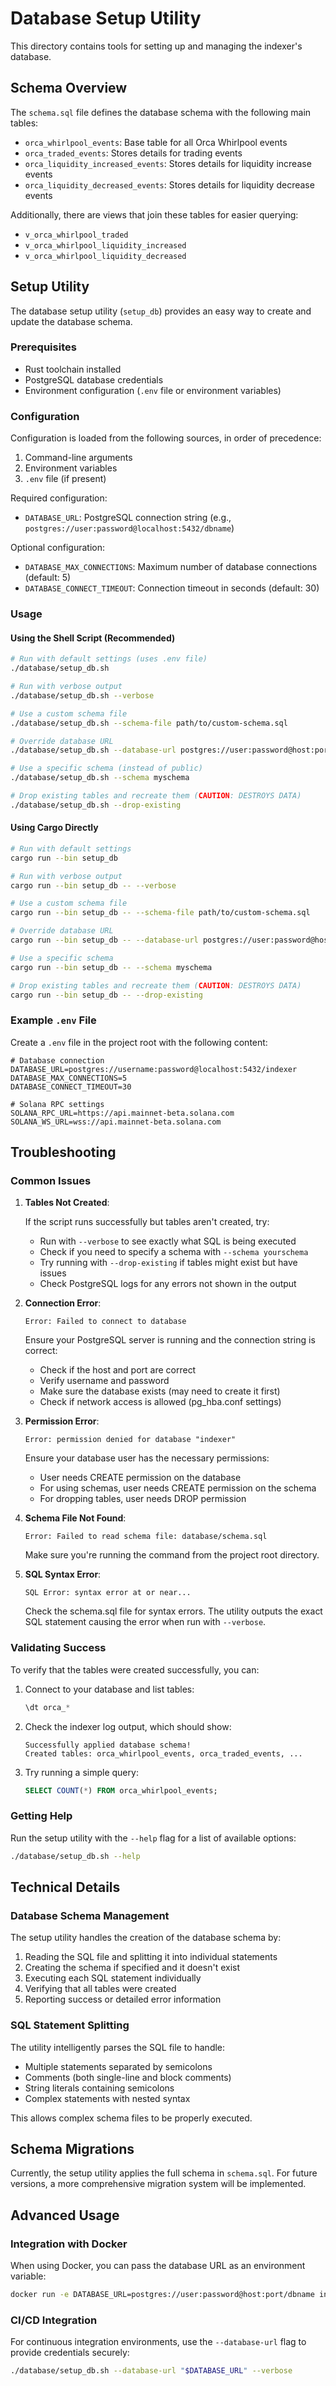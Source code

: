 # Database Setup Utility

This directory contains tools for setting up and managing the indexer's database.

## Schema Overview

The `schema.sql` file defines the database schema with the following main tables:

- `orca_whirlpool_events`: Base table for all Orca Whirlpool events
- `orca_traded_events`: Stores details for trading events
- `orca_liquidity_increased_events`: Stores details for liquidity increase events
- `orca_liquidity_decreased_events`: Stores details for liquidity decrease events

Additionally, there are views that join these tables for easier querying:

- `v_orca_whirlpool_traded`
- `v_orca_whirlpool_liquidity_increased`
- `v_orca_whirlpool_liquidity_decreased`

## Setup Utility

The database setup utility (`setup_db`) provides an easy way to create and update the database schema.

### Prerequisites

- Rust toolchain installed
- PostgreSQL database credentials
- Environment configuration (`.env` file or environment variables)

### Configuration

Configuration is loaded from the following sources, in order of precedence:

1. Command-line arguments
2. Environment variables
3. `.env` file (if present)

Required configuration:

- `DATABASE_URL`: PostgreSQL connection string (e.g., `postgres://user:password@localhost:5432/dbname`)

Optional configuration:

- `DATABASE_MAX_CONNECTIONS`: Maximum number of database connections (default: 5)
- `DATABASE_CONNECT_TIMEOUT`: Connection timeout in seconds (default: 30)

### Usage

#### Using the Shell Script (Recommended)

```bash
# Run with default settings (uses .env file)
./database/setup_db.sh

# Run with verbose output
./database/setup_db.sh --verbose

# Use a custom schema file
./database/setup_db.sh --schema-file path/to/custom-schema.sql

# Override database URL
./database/setup_db.sh --database-url postgres://user:password@host:port/dbname

# Use a specific schema (instead of public)
./database/setup_db.sh --schema myschema

# Drop existing tables and recreate them (CAUTION: DESTROYS DATA)
./database/setup_db.sh --drop-existing
```

#### Using Cargo Directly

```bash
# Run with default settings
cargo run --bin setup_db

# Run with verbose output
cargo run --bin setup_db -- --verbose

# Use a custom schema file
cargo run --bin setup_db -- --schema-file path/to/custom-schema.sql

# Override database URL
cargo run --bin setup_db -- --database-url postgres://user:password@host:port/dbname

# Use a specific schema
cargo run --bin setup_db -- --schema myschema

# Drop existing tables and recreate them (CAUTION: DESTROYS DATA)
cargo run --bin setup_db -- --drop-existing
```

### Example `.env` File

Create a `.env` file in the project root with the following content:

```
# Database connection
DATABASE_URL=postgres://username:password@localhost:5432/indexer
DATABASE_MAX_CONNECTIONS=5
DATABASE_CONNECT_TIMEOUT=30

# Solana RPC settings
SOLANA_RPC_URL=https://api.mainnet-beta.solana.com
SOLANA_WS_URL=wss://api.mainnet-beta.solana.com
```

## Troubleshooting

### Common Issues

1. **Tables Not Created**:

   If the script runs successfully but tables aren't created, try:

   - Run with `--verbose` to see exactly what SQL is being executed
   - Check if you need to specify a schema with `--schema yourschema`
   - Try running with `--drop-existing` if tables might exist but have issues
   - Check PostgreSQL logs for any errors not shown in the output

2. **Connection Error**:

   ```
   Error: Failed to connect to database
   ```

   Ensure your PostgreSQL server is running and the connection string is correct:

   - Check if the host and port are correct
   - Verify username and password
   - Make sure the database exists (may need to create it first)
   - Check if network access is allowed (pg_hba.conf settings)

3. **Permission Error**:

   ```
   Error: permission denied for database "indexer"
   ```

   Ensure your database user has the necessary permissions:

   - User needs CREATE permission on the database
   - For using schemas, user needs CREATE permission on the schema
   - For dropping tables, user needs DROP permission

4. **Schema File Not Found**:

   ```
   Error: Failed to read schema file: database/schema.sql
   ```

   Make sure you're running the command from the project root directory.

5. **SQL Syntax Error**:

   ```
   SQL Error: syntax error at or near...
   ```

   Check the schema.sql file for syntax errors. The utility outputs the exact SQL statement causing the error when run with `--verbose`.

### Validating Success

To verify that the tables were created successfully, you can:

1. Connect to your database and list tables:

   ```sql
   \dt orca_*
   ```

2. Check the indexer log output, which should show:

   ```
   Successfully applied database schema!
   Created tables: orca_whirlpool_events, orca_traded_events, ...
   ```

3. Try running a simple query:
   ```sql
   SELECT COUNT(*) FROM orca_whirlpool_events;
   ```

### Getting Help

Run the setup utility with the `--help` flag for a list of available options:

```bash
./database/setup_db.sh --help
```

## Technical Details

### Database Schema Management

The setup utility handles the creation of the database schema by:

1. Reading the SQL file and splitting it into individual statements
2. Creating the schema if specified and it doesn't exist
3. Executing each SQL statement individually
4. Verifying that all tables were created
5. Reporting success or detailed error information

### SQL Statement Splitting

The utility intelligently parses the SQL file to handle:

- Multiple statements separated by semicolons
- Comments (both single-line and block comments)
- String literals containing semicolons
- Complex statements with nested syntax

This allows complex schema files to be properly executed.

## Schema Migrations

Currently, the setup utility applies the full schema in `schema.sql`. For future versions, a more comprehensive migration system will be implemented.

## Advanced Usage

### Integration with Docker

When using Docker, you can pass the database URL as an environment variable:

```bash
docker run -e DATABASE_URL=postgres://user:password@host:port/dbname indexer setup_db
```

### CI/CD Integration

For continuous integration environments, use the `--database-url` flag to provide credentials securely:

```bash
./database/setup_db.sh --database-url "$DATABASE_URL" --verbose
```
